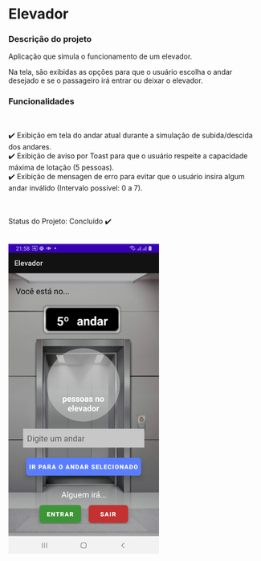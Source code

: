 <h1>Elevador</h1>

<h3>Descrição do projeto</h3>

Aplicação que simula o funcionamento de um elevador.<br>

Na tela, são exibidas as opções para que o usuário escolha o andar desejado e se o passageiro irá entrar ou deixar o elevador.

<h3>Funcionalidades</h3><br>

✔️ Exibição em tela do andar atual durante a simulação de subida/descida dos andares.<br>
✔️ Exibição de aviso por Toast para que o usuário respeite a capacidade máxima de lotação (5 pessoas).<br>
✔️ Exibição de mensagen de erro para evitar que o usuário insira algum andar inválido (Intervalo possível: 0 a 7).<br>

<br><br>
Status do Projeto: Concluído ✔️<br><br>


<img src="elevador.png" width="300px"></img>
